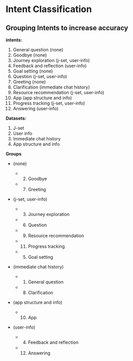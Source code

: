 # Intent Classification

## Grouping Intents to increase accuracy
**intents:**
1. General question (none)
2. Goodbye (none)
3. Journey exploration (j-set, user-info)
4. Feedback and reflection (user-info)
5. Goal setting (none)
6. Question (j-set, user-info)
7. Greeting (none)
8. Clarification (immediate chat history)
9. Resource recommendation (j-set, user-info)
10. App (app structure and info)
11. Progress tracking (j-set, user-info)
12. Answering (user-info)

**Datasets:**
1. J-set
2. User info
3. Immediate chat history
4. App structure and info

**Groups**
- (none)
  - 2. Goodbye
  - 7. Greeting

- (j-set, user-info)
  - 3. Journey exploration
  - 6. Question
  - 9. Resource recommendation
  - 11. Progress tracking
  - 5. Goal setting

- (immediate chat history)
  - 1. General question
  - 8. Clarification

- (app structure and info)
  - 10. App

- (user-info)
  - 4. Feedback and reflection
  - 12. Answering


